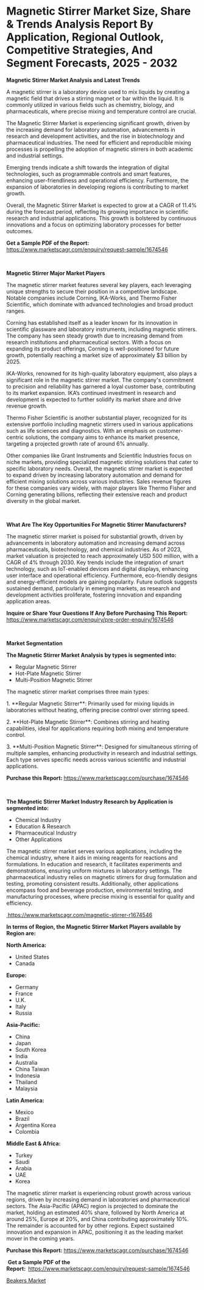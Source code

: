 <p><h1>Magnetic Stirrer Market Size, Share & Trends Analysis Report By Application, Regional Outlook, Competitive Strategies, And Segment Forecasts, 2025 - 2032</h1></p><p><strong>Magnetic Stirrer Market Analysis and Latest Trends</strong></p>
<p><p>A magnetic stirrer is a laboratory device used to mix liquids by creating a magnetic field that drives a stirring magnet or bar within the liquid. It is commonly utilized in various fields such as chemistry, biology, and pharmaceuticals, where precise mixing and temperature control are crucial.</p><p>The Magnetic Stirrer Market is experiencing significant growth, driven by the increasing demand for laboratory automation, advancements in research and development activities, and the rise in biotechnology and pharmaceutical industries. The need for efficient and reproducible mixing processes is propelling the adoption of magnetic stirrers in both academic and industrial settings.</p><p>Emerging trends indicate a shift towards the integration of digital technologies, such as programmable controls and smart features, enhancing user-friendliness and operational efficiency. Furthermore, the expansion of laboratories in developing regions is contributing to market growth.</p><p>Overall, the Magnetic Stirrer Market is expected to grow at a CAGR of 11.4% during the forecast period, reflecting its growing importance in scientific research and industrial applications. This growth is bolstered by continuous innovations and a focus on optimizing laboratory processes for better outcomes.</p></p>
<p><strong>Get a Sample PDF of the Report:&nbsp;</strong> <a href="https://www.marketscagr.com/enquiry/request-sample/1674546?utm_campaign=2106&utm_medium=2&utm_source=Github&utm_content=ia&utm_term=25032025&utm_id=magnetic-stirrer">https://www.marketscagr.com/enquiry/request-sample/1674546</a></p>
<p>&nbsp;</p>
<p><strong>Magnetic Stirrer Major Market Players</strong></p>
<p><p>The magnetic stirrer market features several key players, each leveraging unique strengths to secure their position in a competitive landscape. Notable companies include Corning, IKA-Works, and Thermo Fisher Scientific, which dominate with advanced technologies and broad product ranges.</p><p>Corning has established itself as a leader known for its innovation in scientific glassware and laboratory instruments, including magnetic stirrers. The company has seen steady growth due to increasing demand from research institutions and pharmaceutical sectors. With a focus on expanding its product offerings, Corning is well-positioned for future growth, potentially reaching a market size of approximately $3 billion by 2025.</p><p>IKA-Works, renowned for its high-quality laboratory equipment, also plays a significant role in the magnetic stirrer market. The company's commitment to precision and reliability has garnered a loyal customer base, contributing to its market expansion. IKA’s continued investment in research and development is expected to further solidify its market share and drive revenue growth.</p><p>Thermo Fisher Scientific is another substantial player, recognized for its extensive portfolio including magnetic stirrers used in various applications such as life sciences and diagnostics. With an emphasis on customer-centric solutions, the company aims to enhance its market presence, targeting a projected growth rate of around 6% annually.</p><p>Other companies like Grant Instruments and Scientific Industries focus on niche markets, providing specialized magnetic stirring solutions that cater to specific laboratory needs. Overall, the magnetic stirrer market is expected to expand driven by increasing laboratory automation and demand for efficient mixing solutions across various industries. Sales revenue figures for these companies vary widely, with major players like Thermo Fisher and Corning generating billions, reflecting their extensive reach and product diversity in the global market.</p></p>
<p>&nbsp;</p>
<p><strong>What Are The Key Opportunities For Magnetic Stirrer Manufacturers?</strong></p>
<p><p>The magnetic stirrer market is poised for substantial growth, driven by advancements in laboratory automation and increasing demand across pharmaceuticals, biotechnology, and chemical industries. As of 2023, market valuation is projected to reach approximately USD 500 million, with a CAGR of 4% through 2030. Key trends include the integration of smart technology, such as IoT-enabled devices and digital displays, enhancing user interface and operational efficiency. Furthermore, eco-friendly designs and energy-efficient models are gaining popularity. Future outlook suggests sustained demand, particularly in emerging markets, as research and development activities proliferate, fostering innovation and expanding application areas.</p></p>
<p><strong>Inquire or Share Your Questions If Any Before Purchasing This Report:</strong> <a href="https://www.marketscagr.com/enquiry/pre-order-enquiry/1674546?utm_campaign=2106&utm_medium=2&utm_source=Github&utm_content=ia&utm_term=25032025&utm_id=magnetic-stirrer">https://www.marketscagr.com/enquiry/pre-order-enquiry/1674546</a></p>
<p>&nbsp;</p>
<p><strong>Market Segmentation</strong></p>
<p><strong>The Magnetic Stirrer Market Analysis by types is segmented into:</strong></p>
<p><ul><li>Regular Magnetic Stirrer</li><li>Hot-Plate Magnetic Stirrer</li><li>Multi-Position Magnetic Stirrer</li></ul></p>
<p><p>The magnetic stirrer market comprises three main types: </p><p>1. **Regular Magnetic Stirrer**: Primarily used for mixing liquids in laboratories without heating, offering precise control over stirring speed.</p><p>  </p><p>2. **Hot-Plate Magnetic Stirrer**: Combines stirring and heating capabilities, ideal for applications requiring both mixing and temperature control.</p><p>3. **Multi-Position Magnetic Stirrer**: Designed for simultaneous stirring of multiple samples, enhancing productivity in research and industrial settings. Each type serves specific needs across various scientific and industrial applications.</p></p>
<p><strong>Purchase this Report:&nbsp;</strong><a href="https://www.marketscagr.com/purchase/1674546?utm_campaign=2106&utm_medium=2&utm_source=Github&utm_content=ia&utm_term=25032025&utm_id=magnetic-stirrer">https://www.marketscagr.com/purchase/1674546</a></p>
<p>&nbsp;</p>
<p><strong>The Magnetic Stirrer Market Industry Research by Application is segmented into:</strong></p>
<p><ul><li>Chemical Industry</li><li>Education & Research</li><li>Pharmaceutical Industry</li><li>Other Applications</li></ul></p>
<p><p>The magnetic stirrer market serves various applications, including the chemical industry, where it aids in mixing reagents for reactions and formulations. In education and research, it facilitates experiments and demonstrations, ensuring uniform mixtures in laboratory settings. The pharmaceutical industry relies on magnetic stirrers for drug formulation and testing, promoting consistent results. Additionally, other applications encompass food and beverage production, environmental testing, and manufacturing processes, where precise mixing is essential for quality and efficiency.</p></p>
<p><a href="https://www.marketscagr.com/magnetic-stirrer-r1674546?utm_campaign=2106&utm_medium=2&utm_source=Github&utm_content=ia&utm_term=25032025&utm_id=magnetic-stirrer">&nbsp;https://www.marketscagr.com/magnetic-stirrer-r1674546</a></p>
<p><strong>In terms of Region, the Magnetic Stirrer Market Players available by Region are:</strong></p>
<p>
    <p> <strong> North America: </strong>
        <ul>
            <li>United States</li>
            <li>Canada</li>
        </ul>
        </p> 
    <p> <strong> Europe: </strong>
        <ul>
            <li>Germany</li>
            <li>France</li>
            <li>U.K.</li>
            <li>Italy</li>
            <li>Russia</li>
        </ul>
        </p> 
    <p> <strong> Asia-Pacific: </strong>
        <ul>
            <li>China</li>
            <li>Japan</li>
            <li>South Korea</li>
            <li>India</li>
            <li>Australia</li>
            <li>China Taiwan</li>
            <li>Indonesia</li>
            <li>Thailand</li>
            <li>Malaysia</li>
        </ul>
        </p> 
    <p> <strong> Latin America: </strong>
        <ul>
            <li>Mexico</li>
            <li>Brazil</li>
            <li>Argentina Korea</li>
            <li>Colombia</li>
        </ul>
        </p> 
    <p> <strong> Middle East & Africa: </strong>
        <ul>
            <li>Turkey</li>
            <li>Saudi</li>
            <li>Arabia</li>
            <li>UAE</li>
            <li>Korea</li>
        </ul>
    </p>
    </p>
<p><p>The magnetic stirrer market is experiencing robust growth across various regions, driven by increasing demand in laboratories and pharmaceutical sectors. The Asia-Pacific (APAC) region is projected to dominate the market, holding an estimated 40% share, followed by North America at around 25%, Europe at 20%, and China contributing approximately 10%. The remainder is accounted for by other regions. Expect sustained innovation and expansion in APAC, positioning it as the leading market mover in the coming years.</p></p>
<p><strong>Purchase this Report: </strong><a href="https://www.marketscagr.com/purchase/1674546?utm_campaign=2106&utm_medium=2&utm_source=Github&utm_content=ia&utm_term=25032025&utm_id=magnetic-stirrer">https://www.marketscagr.com/purchase/1674546</a></p>
<p>&nbsp;<strong>Get a Sample PDF of the Report:&nbsp;&nbsp;</strong><a href="https://www.marketscagr.com/enquiry/request-sample/1674546?utm_campaign=2106&utm_medium=2&utm_source=Github&utm_content=ia&utm_term=25032025&utm_id=magnetic-stirrer">https://www.marketscagr.com/enquiry/request-sample/1674546</a></p>
<p><strong></strong></p>
<p><p><a href="https://github.com/JosephineMcguire65/Market-Research-Report-List-2/blob/main/beakers-market.md?utm_campaign=2106&utm_medium=2&utm_source=Github&utm_content=ia&utm_term=25032025&utm_id=magnetic-stirrer">Beakers Market</a></p></p>